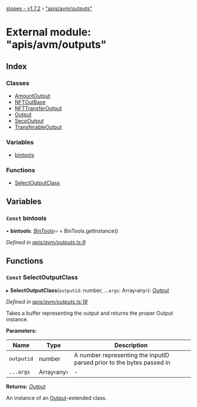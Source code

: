 [slopes - v1.7.2](../README.md) › ["apis/avm/outputs"](_apis_avm_outputs_.md)

# External module: "apis/avm/outputs"

## Index

### Classes

* [AmountOutput](../classes/_apis_avm_outputs_.amountoutput.md)
* [NFTOutBase](../classes/_apis_avm_outputs_.nftoutbase.md)
* [NFTTransferOutput](../classes/_apis_avm_outputs_.nfttransferoutput.md)
* [Output](../classes/_apis_avm_outputs_.output.md)
* [SecpOutput](../classes/_apis_avm_outputs_.secpoutput.md)
* [TransferableOutput](../classes/_apis_avm_outputs_.transferableoutput.md)

### Variables

* [bintools](_apis_avm_outputs_.md#const-bintools)

### Functions

* [SelectOutputClass](_apis_avm_outputs_.md#const-selectoutputclass)

## Variables

### `Const` bintools

• **bintools**: *[BinTools](../classes/_utils_bintools_.bintools.md)‹›* =  BinTools.getInstance()

*Defined in [apis/avm/outputs.ts:9](https://github.com/ava-labs/slopes/blob/ba50532/src/apis/avm/outputs.ts#L9)*

## Functions

### `Const` SelectOutputClass

▸ **SelectOutputClass**(`outputid`: number, ...`args`: Array‹any›): *[Output](../classes/_apis_avm_outputs_.output.md)*

*Defined in [apis/avm/outputs.ts:18](https://github.com/ava-labs/slopes/blob/ba50532/src/apis/avm/outputs.ts#L18)*

Takes a buffer representing the output and returns the proper Output instance.

**Parameters:**

Name | Type | Description |
------ | ------ | ------ |
`outputid` | number | A number representing the inputID parsed prior to the bytes passed in  |
`...args` | Array‹any› | - |

**Returns:** *[Output](../classes/_apis_avm_outputs_.output.md)*

An instance of an [Output](../classes/_apis_avm_outputs_.output.md)-extended class.
